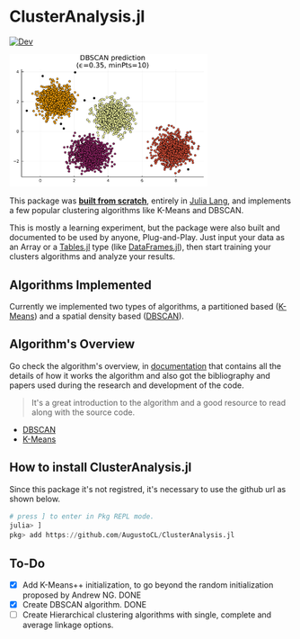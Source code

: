 # ClusterAnalysis.jl

[![Dev](https://img.shields.io/badge/docs-dev-blue.svg)](https://augustocl.github.io/ClusterAnalysis.jl/)

<img src="docs/src/plot_dbscan.png" width="70%">  

This package was <ins>**built from scratch**</ins>, entirely in [Julia Lang](julialang.org/), and implements a few popular clustering algorithms like K-Means and DBSCAN. 

This is mostly a learning experiment, but the package were also built and documented to be used by anyone, Plug-and-Play. Just input your data as an Array or a [Tables.jl](https://discourse.julialang.org/t/tables-jl-a-table-interface-for-everyone/14071) type (like [DataFrames.jl](https://dataframes.juliadata.org/stable/)), then start training your clusters algorithms and analyze your results. 

## Algorithms Implemented
Currently we implemented two types of algorithms, a partitioned based ([K-Means](https://en.wikipedia.org/wiki/K-means_clustering)) and a spatial density based ([DBSCAN](https://en.wikipedia.org/wiki/DBSCAN)). 


## Algorithm's Overview
Go check the algorithm's overview, in [documentation](https://augustocl.github.io/ClusterAnalysis.jl/algorithms/kmeans.html) that contains all the details of how it works the algorithm and also got the bibliography and papers used during the research and development of the code. 

> It's a great introduction to the algorithm and a good resource to read along with the source code.

- [DBSCAN](https://augustocl.github.io/ClusterAnalysis.jl/algorithms/dbscan.html)
- [K-Means](https://augustocl.github.io/ClusterAnalysis.jl/algorithms/kmeans.html)

## How to install ClusterAnalysis.jl
Since this package it's not registred, it's necessary to use the github url as shown below.

```julia
# press ] to enter in Pkg REPL mode.
julia> ]
pkg> add https://github.com/AugustoCL/ClusterAnalysis.jl
```  

## To-Do
- [X] Add K-Means++ initialization, to go beyond the random initialization proposed by Andrew NG. DONE
- [X] Create DBSCAN algorithm. DONE
- [ ] Create Hierarchical clustering algorithms with single, complete and average linkage options.
